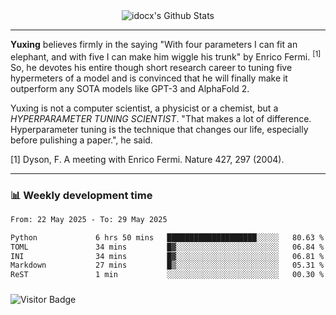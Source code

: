 <div align="center">
    <img align="center" src="https://github-readme-stats.vercel.app/api?username=idocx&show_icons=true&count_private=true&hide_border=true" alt="idocx's Github Stats"></img>
</div>

---

**Yuxing** believes firmly in the saying "With four parameters I can fit an elephant, and with five I can make him wiggle his trunk" by Enrico Fermi. <sup>[1]</sup> So, he devotes his entire though short research career to tuning five hypermeters of a model and is convinced that he will finally make it outperform any SOTA models like GPT-3 and AlphaFold 2.

Yuxing is not a computer scientist, a physicist or a chemist, but a *HYPERPARAMETER TUNING SCIENTIST*. "That makes a lot of difference. Hyperparameter tuning is the technique that changes our life, especially before pulishing a paper.", he said.

[1] Dyson, F. A meeting with Enrico Fermi. Nature 427, 297 (2004).


---

### 📊 Weekly development time
<!--START_SECTION:waka-->

```txt
From: 22 May 2025 - To: 29 May 2025

Python             6 hrs 50 mins   ████████████████████░░░░░   80.63 %
TOML               34 mins         █▓░░░░░░░░░░░░░░░░░░░░░░░   06.84 %
INI                34 mins         █▓░░░░░░░░░░░░░░░░░░░░░░░   06.81 %
Markdown           27 mins         █▒░░░░░░░░░░░░░░░░░░░░░░░   05.31 %
ReST               1 min           ░░░░░░░░░░░░░░░░░░░░░░░░░   00.30 %
```

<!--END_SECTION:waka-->

### 

![Visitor Badge](https://visitor-badge.laobi.icu/badge?page_id=idocx.idocx)